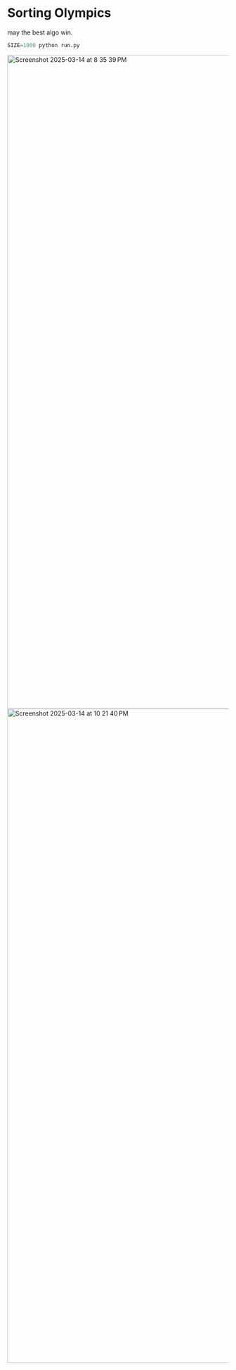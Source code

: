 # Sorting Olympics
may the best algo  win.

```python
SIZE=1000 python run.py
```
<img width="1488" alt="Screenshot 2025-03-14 at 8 35 39 PM" src="https://github.com/user-attachments/assets/1739ac4e-6a28-443f-8905-91208949e4ad" />
<img width="1489" alt="Screenshot 2025-03-14 at 10 21 40 PM" src="https://github.com/user-attachments/assets/8a97a3a9-a8a3-4d0a-a7e1-36471fd1b55b" />
